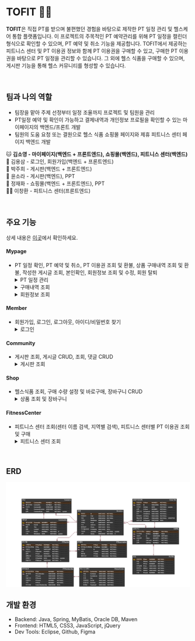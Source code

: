 # TOFIT 💪🏻
**TOFIT**은 직접 PT를 받으며 불편했던 경험을 바탕으로 제작한 PT 일정 관리 및 헬스케어 통합 플랫폼입니다. 
이 프로젝트의 주목적인 PT 예약관리를 위해 PT 일정을 캘린더 형식으로 확인할 수 있으며, PT 예약 및 취소 기능을 제공합니다.
TOFIT에서 제공하는 피트니스 센터 및 PT 이용권 정보와 함께 PT 이용권을 구매할 수 있고, 구매한 PT 이용권을 바탕으로 PT 일정을 관리할 수 있습니다.
그 외에 헬스 식품을 구매할 수 있으며, 게시판 기능을 통해 헬스 커뮤니티를 형성할 수 있습니다.

<br>

## 팀과 나의 역할
+ 팀장을 맡아 주제 선정부터 일정 조율까지 프로젝트 및 팀원을 관리
+ PT일정 예약 및 확인이 가능하고 결제내역과 개인정보 프로필을 확인할 수 있는 마이페이지의 백엔드/프론트 개발
+ 팀원의 도움 요청 또는 결원으로 헬스 식품 쇼핑몰 페이지와 제휴 피트니스 센터 페이지 백엔드 개발

🐱 **김소영 - 마이페이지(백엔드 + 프론트엔드), 쇼핑몰(백엔드), 피트니스 센터(백엔드)**<br>
🐻 김용삼 - 로그인, 회원가입(백엔드 + 프론트엔드)<br>
🐥 박주희 - 게시판(백엔드 + 프론트엔드)<br>
🐹 윤소라 - 게시판(백엔드), PPT<br>
🦊 정재화 - 쇼핑몰(백엔드 + 프론트엔드), PPT<br>
🐻‍❄️ 이창환 - 피트니스 센터(프론트엔드)<br>

<br>

## 주요 기능
상세 내용은 [이곳](https://drive.google.com/file/d/1nPzn8VZ4Mn9JVav-i1BKRrlVWryThBoM/view?usp=sharing "TOFIT 포트폴리오")에서 확인하세요.
#### Mypage
+ PT 일정 확인, PT 예약 및 취소, PT 이용권 조회 및 환불, 상품 구매내역 조회 및 환불, 작성한 게시글 조회, 본인확인, 회원정보 조회 및 수정, 회원 탈퇴
  <details>
  <summary>PT 일정 관리</summary>
  <div>
  <img src="images/PTInfo.png" alt="PT 일정 관리">
  </div>
  </details>
  <details>
  <summary>구매내역 조회</summary>
  <div>
  <img src="images/purchaseInfo.png" alt="구매내역 조회">
  </div>
  </details>
  <details>
  <summary>회원정보 조회</summary>
  <div>
  <img src="images/memberInfo.png" alt="회원정보 조회">
  </div>
  </details>
#### Member
+ 회원가입, 로그인, 로그아웃, 아이디/비밀번호 찾기
  <details>
  <summary>로그인</summary>
  <div>
  <img src="images/login.png" alt="로그인">
  </div>
  </details>
#### Community
+ 게시판 조회, 게시글 CRUD, 조회, 댓글 CRUD
  <details>
  <summary>게시판 조회</summary>
  <div>
  <img src="images/community.png" alt="게시판 조회">
  </div>
  </details>
#### Shop
+ 헬스식품 조회, 구매 수량 설정 및 바로구매, 장바구니 CRUD
  <details>
  <summary>상품 조회 및 장바구니</summary>
  <div>
  <img src="images/productAndCart.png" alt="상품 조회 및 장바구니">
  </div>
  </details>
#### FitnessCenter
+ 피트니스 센터 조회(센터 이름 검색, 지역별 검색), 피트니스 센터별 PT 이용권 조회 및 구매
  <details>
  <summary>피트니스 센터 조회</summary>
  <div>
  <img src="images/fitnessCenter.png" alt="피트니스 센터 조회">
  </div>
  </details>
  
<br>

## ERD
<img src="images/TOFITDiary.png" alt="개체 관계도">

<br>

## 개발 환경
+ Backend: Java, Spring, MyBatis, Oracle DB, Maven
+ Frontend: HTML5, CSS3, JavaScript, jQuery
+ Dev Tools: Eclipse, Github, Figma
